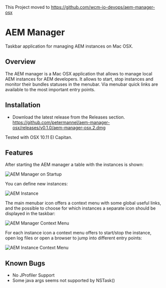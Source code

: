 This Project moved to https://github.com/wcm-io-devops/aem-manager-osx

AEM Manager
==================

Taskbar application for managing AEM instances on Mac OSX.


Overview
---------

The AEM manager is a Mac OSX application that allows to manage local AEM instances for AEM developers. It allows to start, stop instances and monitor their bundles statuses in the menubar. Via menubar quick links are available to the most important entry points.


Installation
------------

* Download the latest release from the Releases section. https://github.com/petermannel/aem-manager-osx/releases/v0.1.0/aem-manager-osx.2.dmg

Tested with OSX 10.11 El Capitan.


Features
--------

After starting the AEM manager a table with the instances is shown:

![AEM Manager on Startup](/images/aem-manager-startup.png)

You can define new instances:

![AEM Instance](/images/aem-instance.png)

The main menubar icon offers a context menu with some global useful links, and the possible to choose for which instances a separate icon should be displayed in the taskbar:

![AEM Manager Context Menu](/images/aem-manager-context-menu.png)

For each instance icon a context menu offers to start/stop the instance, open log files or open a browser to jump into different entry points:

![AEM Instance Context Menu](/images/aem-instance-context-menu.png)

Known Bugs
----------
* No JProfiler Support
* Some java args seems not supported by NSTask()
